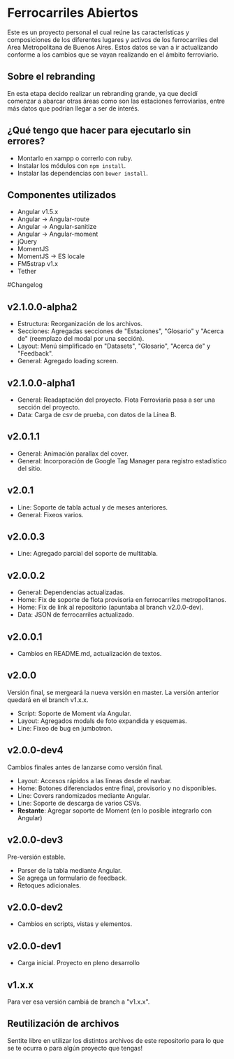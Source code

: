 # Ferrocarriles Abiertos
Este es un proyecto personal el cual reúne las características y composiciones de los diferentes lugares y activos de los ferrocarriles del Area Metropolitana de Buenos Aires. 
Estos datos se van a ir actualizando conforme a los cambios que se vayan realizando en el ámbito ferroviario. 

## Sobre el rebranding
En esta etapa decido realizar un rebranding grande, ya que decidí comenzar a abarcar otras áreas como son las estaciones ferroviarias, entre más datos que podrían llegar a ser de interés. 

## ¿Qué tengo que hacer para ejecutarlo sin errores? 
* Montarlo en xampp o correrlo con ruby. 
* Instalar los módulos con `npm install`. 
* Instalar las dependencias con `bower install`. 

## Componentes utilizados 
* Angular v1.5.x 
* Angular -> Angular-route 
* Angular -> Angular-sanitize 
* Angular -> Angular-moment 
* jQuery 
* MomentJS
* MomentJS -> ES locale 
* FM5strap v1.x 
* Tether 

#Changelog
## v2.1.0.0-alpha2
* Estructura: Reorganización de los archivos. 
* Secciones: Agregadas secciones de "Estaciones", "Glosario" y "Acerca de" (reemplazo del modal por una sección). 
* Layout: Menú simplificado en "Datasets", "Glosario", "Acerca de" y "Feedback". 
* General: Agregado loading screen. 

## v2.1.0.0-alpha1
* General: Readaptación del proyecto. Flota Ferroviaria pasa a ser una sección del proyecto. 
* Data: Carga de csv de prueba, con datos de la Línea B. 

## v2.0.1.1 
* General: Animación parallax del cover. 
* General: Incorporación de Google Tag Manager para registro estadístico del sitio. 

## v2.0.1
* Line: Soporte de tabla actual y de meses anteriores. 
* General: Fixeos varios. 

## v2.0.0.3
* Line: Agregado parcial del soporte de multitabla. 

## v2.0.0.2
* General: Dependencias actualizadas. 
* Home: Fix de soporte de flota provisoria en ferrocarriles metropolitanos. 
* Home: Fix de link al repositorio (apuntaba al branch v2.0.0-dev). 
* Data: JSON de ferrocarriles actualizado. 

## v2.0.0.1 
* Cambios en README.md, actualización de textos. 

## v2.0.0
Versión final, se mergeará la nueva versión en master. La versión anterior quedará en el branch v1.x.x. 
* Script: Soporte de Moment vía Angular. 
* Layout: Agregados modals de foto expandida y esquemas.
* Line: Fixeo de bug en jumbotron. 

## v2.0.0-dev4
Cambios finales antes de lanzarse como versión final. 
* Layout: Accesos rápidos a las líneas desde el navbar. 
* Home: Botones diferenciados entre final, provisorio y no disponibles. 
* Line: Covers randomizados mediante Angular. 
* Line: Soporte de descarga de varios CSVs. 
* **Restante**:  Agregar soporte de Moment (en lo posible integrarlo con Angular)

## v2.0.0-dev3
Pre-versión estable. 
* Parser de la tabla mediante Angular. 
* Se agrega un formulario de feedback. 
* Retoques adicionales. 

## v2.0.0-dev2
* Cambios en scripts, vistas y elementos. 

## v2.0.0-dev1
* Carga inicial. Proyecto en pleno desarrollo 

## v1.x.x 
Para ver esa versión cambiá de branch a "v1.x.x". 

## Reutilización de archivos 
Sentite libre en utilizar los distintos archivos de este repositorio para lo que se te ocurra o para algún proyecto que tengas! 